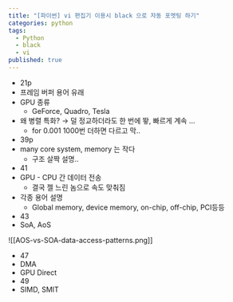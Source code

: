 ```yaml
---
title: "[파이썬] vi 편집기 이용시 black 으로 자동 포멧팅 하기"
categories: python
tags:
  - Python
  - black
  - vi
published: true
---
```

- 21p
- 프레임 버퍼 용어 유래
- GPU 종류
	- GeForce, Quadro, Tesla
- 왜 병렬 특화? → 덜 정교하더라도 한 번에 뙇, 빠르게 계속 ...
	- for 0.001 1000번 더하면 다르고 막..
- 39p
- many core system, memory 는 작다
	- 구조 살짝 설명..
- 41
- GPU - CPU 간 데이터 전송
	- 결국 젤 느린 놈으로 속도 맞춰짐
- 각종 용어 설명
	- Global memory, device memory, on-chip, off-chip, PCI등등
- 43
- SoA, AoS

![[AOS-vs-SOA-data-access-patterns.png]]

- 47
- DMA
- GPU Direct
- 49
- SIMD, SMIT